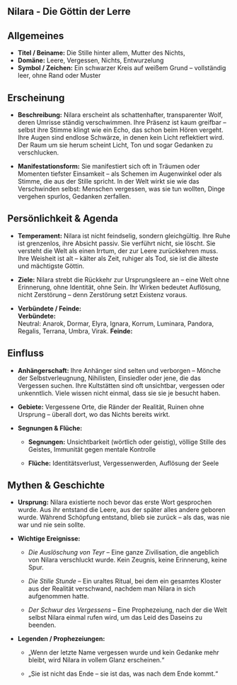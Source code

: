 ## Nilara - Die Göttin der Lerre
## Allgemeines

- **Titel / Beiname:** Die Stille hinter allem, Mutter des Nichts, 
- **Domäne:** Leere, Vergessen, Nichts, Entwurzelung
- **Symbol / Zeichen:** Ein schwarzer Kreis auf weißem Grund – vollständig leer, ohne Rand oder Muster


## Erscheinung

- **Beschreibung:** Nilara erscheint als schattenhafter, transparenter Wolf, deren Umrisse ständig verschwimmen. Ihre Präsenz ist kaum greifbar – selbst ihre Stimme klingt wie ein Echo, das schon beim Hören vergeht. Ihre Augen sind endlose Schwärze, in denen kein Licht reflektiert wird. Der Raum um sie herum scheint Licht, Ton und sogar Gedanken zu verschlucken.
    
- **Manifestationsform:** Sie manifestiert sich oft in Träumen oder Momenten tiefster Einsamkeit – als Schemen im Augenwinkel oder als Stimme, die aus der Stille spricht. In der Welt wirkt sie wie das Verschwinden selbst: Menschen vergessen, was sie tun wollten, Dinge vergehen spurlos, Gedanken zerfallen.
    

## Persönlichkeit & Agenda

- **Temperament:** Nilara ist nicht feindselig, sondern gleichgültig. Ihre Ruhe ist grenzenlos, ihre Absicht passiv. Sie verführt nicht, sie löscht. Sie versteht die Welt als einen Irrtum, der zur Leere zurückkehren muss. Ihre Weisheit ist alt – kälter als Zeit, ruhiger als Tod, sie ist die älteste und mächtigste Göttin.
    
- **Ziele:** Nilara strebt die Rückkehr zur Ursprungsleere an – eine Welt ohne Erinnerung, ohne Identität, ohne Sein. Ihr Wirken bedeutet Auflösung, nicht Zerstörung – denn Zerstörung setzt Existenz voraus.
    
- **Verbündete / Feinde:**  
    **Verbündete:**  
    Neutral: Anarok, Dormar, Elyra, Ignara, Korrum, Luminara, Pandora, Regalis, Terrana, Umbra, Virak.
    **Feinde:** 
    

## Einfluss

- **Anhängerschaft:** Ihre Anhänger sind selten und verborgen – Mönche der Selbstverleugnung, Nihilisten, Einsiedler oder jene, die das Vergessen suchen. Ihre Kultstätten sind oft unsichtbar, vergessen oder unkenntlich. Viele wissen nicht einmal, dass sie sie je besucht haben.
    
- **Gebiete:** Vergessene Orte, die Ränder der Realität, Ruinen ohne Ursprung – überall dort, wo das Nichts bereits wirkt.
    
- **Segnungen & Flüche:**
    
    - **Segnungen:** Unsichtbarkeit (wörtlich oder geistig), völlige Stille des Geistes, Immunität gegen mentale Kontrolle
        
    - **Flüche:** Identitätsverlust, Vergessenwerden, Auflösung der Seele
        

## Mythen & Geschichte

- **Ursprung:** Nilara existierte noch bevor das erste Wort gesprochen wurde. Aus ihr entstand die Leere, aus der später alles andere geboren wurde. Während Schöpfung entstand, blieb sie zurück – als das, was nie war und nie sein sollte.
    
- **Wichtige Ereignisse:**
    
    - _Die Auslöschung von Teyr_ – Eine ganze Zivilisation, die angeblich von Nilara verschluckt wurde. Kein Zeugnis, keine Erinnerung, keine Spur.
        
    - _Die Stille Stunde_ – Ein uraltes Ritual, bei dem ein gesamtes Kloster aus der Realität verschwand, nachdem man Nilara in sich aufgenommen hatte.
        
    - _Der Schwur des Vergessens_ – Eine Prophezeiung, nach der die Welt selbst Nilara einmal rufen wird, um das Leid des Daseins zu beenden.
        
- **Legenden / Prophezeiungen:**
    
    - „Wenn der letzte Name vergessen wurde und kein Gedanke mehr bleibt, wird Nilara in vollem Glanz erscheinen.“
        
    - „Sie ist nicht das Ende – sie ist das, was nach dem Ende kommt.“
        

